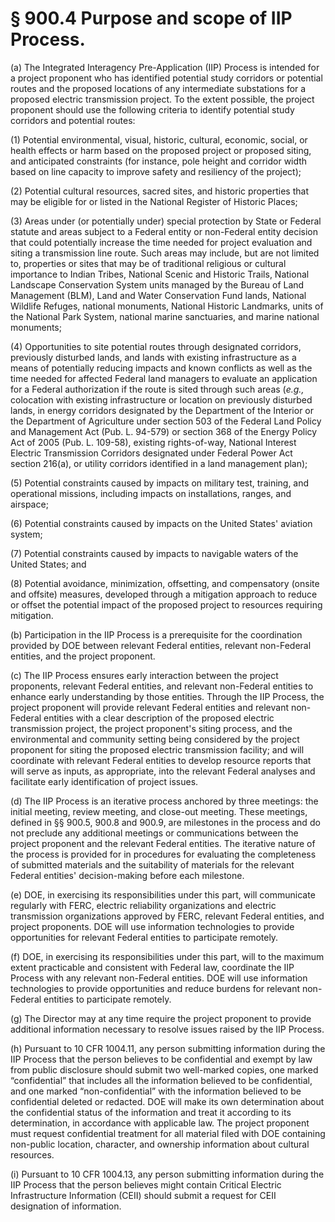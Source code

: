 # § 900.4   Purpose and scope of IIP Process.

(a) The Integrated Interagency Pre-Application (IIP) Process is intended for a project proponent who has identified potential study corridors or potential routes and the proposed locations of any intermediate substations for a proposed electric transmission project. To the extent possible, the project proponent should use the following criteria to identify potential study corridors and potential routes:


(1) Potential environmental, visual, historic, cultural, economic, social, or health effects or harm based on the proposed project or proposed siting, and anticipated constraints (for instance, pole height and corridor width based on line capacity to improve safety and resiliency of the project);


(2) Potential cultural resources, sacred sites, and historic properties that may be eligible for or listed in the National Register of Historic Places;


(3) Areas under (or potentially under) special protection by State or Federal statute and areas subject to a Federal entity or non-Federal entity decision that could potentially increase the time needed for project evaluation and siting a transmission line route. Such areas may include, but are not limited to, properties or sites that may be of traditional religious or cultural importance to Indian Tribes, National Scenic and Historic Trails, National Landscape Conservation System units managed by the Bureau of Land Management (BLM), Land and Water Conservation Fund lands, National Wildlife Refuges, national monuments, National Historic Landmarks, units of the National Park System, national marine sanctuaries, and marine national monuments;


(4) Opportunities to site potential routes through designated corridors, previously disturbed lands, and lands with existing infrastructure as a means of potentially reducing impacts and known conflicts as well as the time needed for affected Federal land managers to evaluate an application for a Federal authorization if the route is sited through such areas (*e.g.,* colocation with existing infrastructure or location on previously disturbed lands, in energy corridors designated by the Department of the Interior or the Department of Agriculture under section 503 of the Federal Land Policy and Management Act (Pub. L. 94-579) or section 368 of the Energy Policy Act of 2005 (Pub. L. 109-58), existing rights-of-way, National Interest Electric Transmission Corridors designated under Federal Power Act section 216(a), or utility corridors identified in a land management plan);


(5) Potential constraints caused by impacts on military test, training, and operational missions, including impacts on installations, ranges, and airspace;


(6) Potential constraints caused by impacts on the United States' aviation system;


(7) Potential constraints caused by impacts to navigable waters of the United States; and


(8) Potential avoidance, minimization, offsetting, and compensatory (onsite and offsite) measures, developed through a mitigation approach to reduce or offset the potential impact of the proposed project to resources requiring mitigation.


(b) Participation in the IIP Process is a prerequisite for the coordination provided by DOE between relevant Federal entities, relevant non-Federal entities, and the project proponent.


(c) The IIP Process ensures early interaction between the project proponents, relevant Federal entities, and relevant non-Federal entities to enhance early understanding by those entities. Through the IIP Process, the project proponent will provide relevant Federal entities and relevant non-Federal entities with a clear description of the proposed electric transmission project, the project proponent's siting process, and the environmental and community setting being considered by the project proponent for siting the proposed electric transmission facility; and will coordinate with relevant Federal entities to develop resource reports that will serve as inputs, as appropriate, into the relevant Federal analyses and facilitate early identification of project issues.


(d) The IIP Process is an iterative process anchored by three meetings: the initial meeting, review meeting, and close-out meeting. These meetings, defined in §§ 900.5, 900.8 and 900.9, are milestones in the process and do not preclude any additional meetings or communications between the project proponent and the relevant Federal entities. The iterative nature of the process is provided for in procedures for evaluating the completeness of submitted materials and the suitability of materials for the relevant Federal entities' decision-making before each milestone.


(e) DOE, in exercising its responsibilities under this part, will communicate regularly with FERC, electric reliability organizations and electric transmission organizations approved by FERC, relevant Federal entities, and project proponents. DOE will use information technologies to provide opportunities for relevant Federal entities to participate remotely.


(f) DOE, in exercising its responsibilities under this part, will to the maximum extent practicable and consistent with Federal law, coordinate the IIP Process with any relevant non-Federal entities. DOE will use information technologies to provide opportunities and reduce burdens for relevant non-Federal entities to participate remotely.


(g) The Director may at any time require the project proponent to provide additional information necessary to resolve issues raised by the IIP Process.


(h) Pursuant to 10 CFR 1004.11, any person submitting information during the IIP Process that the person believes to be confidential and exempt by law from public disclosure should submit two well-marked copies, one marked “confidential” that includes all the information believed to be confidential, and one marked “non-confidential” with the information believed to be confidential deleted or redacted. DOE will make its own determination about the confidential status of the information and treat it according to its determination, in accordance with applicable law. The project proponent must request confidential treatment for all material filed with DOE containing non-public location, character, and ownership information about cultural resources.


(i) Pursuant to 10 CFR 1004.13, any person submitting information during the IIP Process that the person believes might contain Critical Electric Infrastructure Information (CEII) should submit a request for CEII designation of information.






